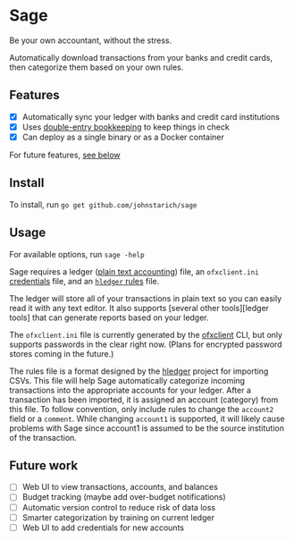 # Sage

Be your own accountant, without the stress.

Automatically download transactions from your banks and credit cards, then categorize them based on your own rules.

## Features

* [x] Automatically sync your ledger with banks and credit card institutions
* [x] Uses [double-entry bookkeeping][] to keep things in check
* [x] Can deploy as a single binary or as a Docker container

For future features, [see below](#future-work)

[double-entry bookkeeping]: https://en.wikipedia.org/wiki/Double-entry_bookkeeping_system

## Install

To install, run `go get github.com/johnstarich/sage`

## Usage

For available options, run `sage -help`

Sage requires a ledger ([plain text accounting][]) file, an `ofxclient.ini` [credentials][ofxclient] file, and an [`hledger` rules][hledger rules] file.

[plain text accounting]: https://plaintextaccounting.org
[ofxclient]: https://github.com/captin411/ofxclient/#bank-information-storage
[hledger rules]: https://hledger.org/csv.html#csv-rules

The ledger will store all of your transactions in plain text so you can easily read it with any text editor. It also supports [several other tools][ledger tools] that can generate reports based on your ledger.

The `ofxclient.ini` file is currently generated by the [ofxclient][] CLI, but only supports passwords in the clear right now. (Plans for encrypted password stores coming in the future.)

The rules file is a format designed by the [hledger][] project for importing CSVs. This file will help Sage automatically categorize incoming transactions into the appropriate accounts for your ledger. After a transaction has been imported, it is assigned an account (category) from this file. To follow convention, only include rules to change the `account2` field or a `comment`. While changing `account1` is supported, it will likely cause problems with Sage since account1 is assumed to be the source institution of the transaction.

[hledger]: https://github.com/simonmichael/hledger

## Future work

* [ ] Web UI to view transactions, accounts, and balances
* [ ] Budget tracking (maybe add over-budget notifications)
* [ ] Automatic version control to reduce risk of data loss
* [ ] Smarter categorization by training on current ledger
* [ ] Web UI to add credentials for new accounts 
